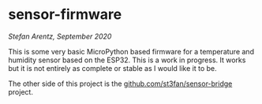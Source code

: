 # sensor-firmware
_Stefan Arentz, September 2020_

This is some very basic MicroPython based firmware for a temperature and humidity sensor based on the ESP32. This is a work in progress. It works but it is not entirely as complete or stable as I would like it to be.

The other side of this project is the [github.com/st3fan/sensor-bridge](https://github.com/st3fan/sensor-bridge) project.

